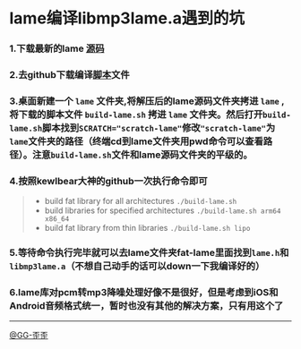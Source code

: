 # lame编译libmp3lame.a遇到的坑
### 1.下载最新的lame [源码](https://sourceforge.net/projects/lame/files/lame/3.99/)
### 2.去github下载编译[脚本](https://github.com/kewlbear/lame-ios-build)文件
### 3.桌面新建一个 `lame` 文件夹,将解压后的lame源码文件夹拷进 `lame` ,将下载的脚本文件 `build-lame.sh` 拷进 `lame` 文件夹。然后打开`build-lame.sh`脚本找到`SCRATCH="scratch-lame"`修改`"scratch-lame"`为`lame`文件夹的路径（终端cd到lame文件夹用pwd命令可以查看路径）。注意`build-lame.sh`文件和lame源码文件夹的平级的。
### 4.按照kewlbear大神的github一次执行命令即可

>* build fat library for all architectures
```./build-lame.sh```
>* build libraries for specified architectures
```./build-lame.sh arm64 x86_64```
>* build fat library from thin libraries
```./build-lame.sh lipo```

### 5.等待命令执行完毕就可以去lame文件夹fat-lame里面找到`lame.h`和`libmp3lame.a`（不想自己动手的话可以down一下我编译好的）
### 6.lame库对pcm转mp3降噪处理好像不是很好，但是考虑到iOS和Android音频格式统一，暂时也没有其他的解决方案，只有用这个了
----
[@GG-歪歪](http://weibo.com/2512511065/profile?rightmod=1&wvr=6&mod=personnumber)

